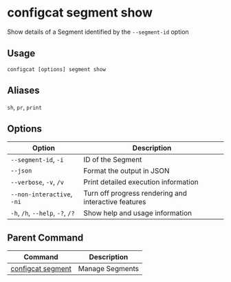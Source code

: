 # configcat segment show
Show details of a Segment identified by the `--segment-id` option
## Usage
```
configcat [options] segment show
```
## Aliases
`sh`, `pr`, `print`
## Options
| Option | Description |
| ------ | ----------- |
| `--segment-id`, `-i` | ID of the Segment |
| `--json` | Format the output in JSON |
| `--verbose`, `-v`, `/v` | Print detailed execution information |
| `--non-interactive`, `-ni` | Turn off progress rendering and interactive features |
| `-h`, `/h`, `--help`, `-?`, `/?` | Show help and usage information |
## Parent Command
| Command | Description |
| ------ | ----------- |
| [configcat segment](configcat-segment.md) | Manage Segments |
